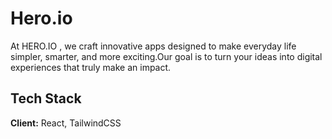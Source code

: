 # Hero.io

At HERO.IO , we craft innovative apps designed to make everyday life simpler, smarter, and more exciting.Our goal is to turn your ideas into digital experiences that truly make an impact.

## Tech Stack

**Client:** React, TailwindCSS
